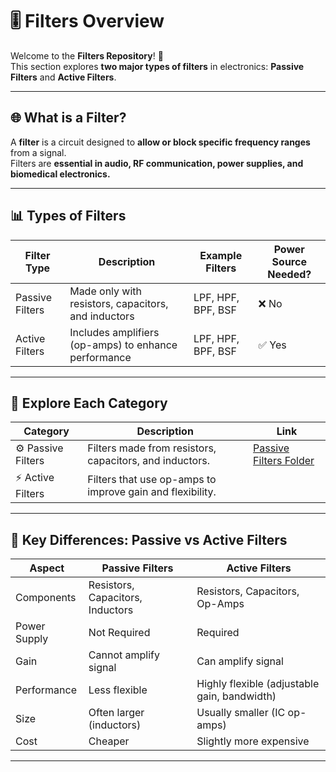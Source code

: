 # 🎚️ Filters Overview

Welcome to the **Filters Repository**! 🎉  
This section explores **two major types of filters** in electronics: **Passive Filters** and **Active Filters**.

---

## 🌐 What is a Filter?

A **filter** is a circuit designed to **allow or block specific frequency ranges** from a signal.  
Filters are **essential in audio, RF communication, power supplies, and biomedical electronics.**

---

## 📊 Types of Filters

| Filter Type | Description | Example Filters | Power Source Needed? |
|--|--|--|--|
| Passive Filters | Made only with resistors, capacitors, and inductors | LPF, HPF, BPF, BSF | ❌ No |
| Active Filters | Includes amplifiers (op-amps) to enhance performance | LPF, HPF, BPF, BSF | ✅ Yes |

---

## 📂 Explore Each Category

| Category | Description | Link |
|--|--|--|
| ⚙️ Passive Filters | Filters made from resistors, capacitors, and inductors. | [Passive Filters Folder](./Passive_Filter) |
| ⚡ Active Filters | Filters that use op-amps to improve gain and flexibility. |  |

---


## 🧰 Key Differences: Passive vs Active Filters

| Aspect | Passive Filters | Active Filters |
|--|--|--|
| Components | Resistors, Capacitors, Inductors | Resistors, Capacitors, Op-Amps |
| Power Supply | Not Required | Required |
| Gain | Cannot amplify signal | Can amplify signal |
| Performance | Less flexible | Highly flexible (adjustable gain, bandwidth) |
| Size | Often larger (inductors) | Usually smaller (IC op-amps) |
| Cost | Cheaper | Slightly more expensive |

---
